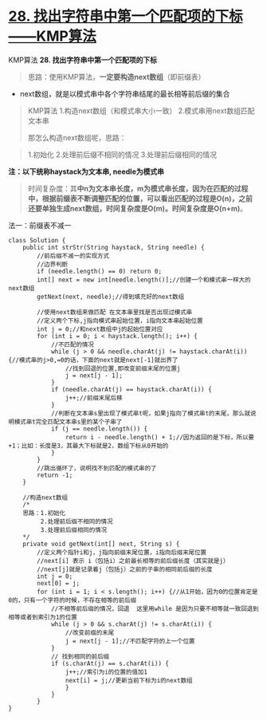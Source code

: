 # [28. 找出字符串中第一个匹配项的下标——KMP算法](https://github.com/HealUP/MyBlog/issues/41)

KMP算法
**28. 找出字符串中第一个匹配项的下标**

> 思路：使用KMP算法，**一定要构造next数组**（即前缀表）
- next数组，就是以模式串中各个字符串结尾的最长相等前后缀的集合
>KMP算法 1.构造next数组（和模式串大小一致） 2.模式串用next数组匹配文本串
>
>那怎么构造next数组呢，思路：

>1.初始化 2.处理前后缀不相同的情况 3.处理前后缀相同的情况

**注：以下统称haystack为文本串, needle为模式串**

> 时间复杂度：其**中n为文本串长度，m为模式串长度，因为在匹配的过程中，根据前缀表不断调整匹配的位置，可以看出匹配的过程是O(n)，之前还要单独生成next数组，时间复杂度是O(m)。时间复杂度是O(n+m)**。

法一：前缀表不减一

```
class Solution {
    public int strStr(String haystack, String needle) {
        //前后缀不减一的实现方式
        //边界判断
        if (needle.length() == 0) return 0;
        int[] next = new int[needle.length()];//创建一个和模式串一样大的next数组
        getNext(next, needle);//得到填充好的next数组

        //使用next数组来做匹配 在文本串里找是否出现过模式串
        //定义两个下标,j指向模式串起始位置，i指向文本串起始位置
        int j = 0;//和next数组中j的起始位置对应
        for (int i = 0; i < haystack.length(); i++) {
            //不匹配的情况
            while (j > 0 && needle.charAt(j) != haystack.charAt(i)) {//模式串的j>0,=0的话，下面的next就是next[-1]就出界了
                //找到回退的位置,即改变前缀末尾的位置j
                j = next[j - 1];
            }
            if (needle.charAt(j) == haystack.charAt(i)) {
                j++;//前缀末尾后移
            }
            //判断在文本串s里出现了模式串t呢，如果j指向了模式串t的末尾，那么就说明模式串t完全匹配文本串s里的某个子串了
            if (j == needle.length()) {
                return i - needle.length() + 1;//因为返回的是下标，所以要+1；比如：长度是3，其最大下标就是2，数组下标从0开始的
            }
        }
        //跳出循环了，说明找不到匹配的模式串的了
        return -1;
    }

    //构造next数组
    /*
    思路：1.初始化
         2.处理前后缀不相同的情况
         3.处理前后缀相同的情况
    */
    private void getNext(int[] next, String s) {
        //定义两个指针i和j，j指向前缀末尾位置，i指向后缀末尾位置
        //next[i] 表示 i（包括i）之前最长相等的前后缀长度（其实就是j）
        //next[j]就是记录着j（包括j）之前的子串的相同前后缀的长度
        int j = 0;
        next[0] = j;
        for (int i = 1; i < s.length(); i++) {//从1开始，因为0的位置肯定是0的，只有一个字符的时候，不存在相等的前后缀
            //不相等前后缀的情况，回退  这里用while 是因为只要不相等就一致回退到相等或者到索引为1的位置
            while (j > 0 && s.charAt(j) != s.charAt(i)) {
                //改变前缀的末尾
                j = next[j - 1];//不匹配字符的上一个位置
            }
            // 找到相同的前后缀
            if (s.charAt(j) == s.charAt(i)) {
                j++;//索引为i的位置的值加1
                next[i] = j;//更新当前下标为i的next数组
                }
            }
        }
}
```